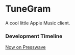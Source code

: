 # TuneGram
A cool little Apple Music client.
### Development Timeline
<a href="https://presswave.org/legacy" target="_blank">Now on Presswave</a>
